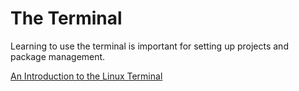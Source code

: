 # The Terminal

Learning to use the terminal is important for setting up projects and package management.

[An Introduction to the Linux Terminal](https://www.digitalocean.com/community/tutorials/an-introduction-to-the-linux-terminal)